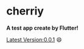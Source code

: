# cherriy

**A test app create by Flutter!**

[Latest Version:0.0.1](./sources/cherriy.apk) :smile:

